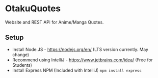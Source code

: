 # OtakuQuotes
Website and REST API for Anime/Manga Quotes.


## Setup

- Install Node.JS - https://nodejs.org/en/ (LTS version currently. May change)
- Recommend using IntelliJ - https://www.jetbrains.com/idea/ (Free for Students)
- Install Express NPM (Included with IntelliJ) `npm install express`
